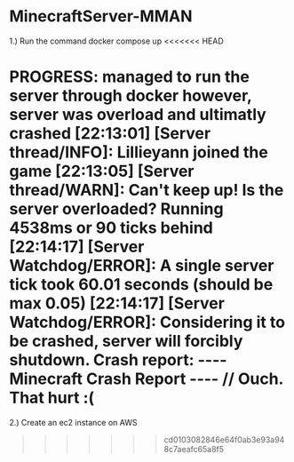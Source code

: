 # MinecraftServer-MMAN

1.) Run the command docker compose up
<<<<<<< HEAD



PROGRESS:
managed to run the server through docker however, server was overload and ultimatly crashed
[22:13:01] [Server thread/INFO]: Lillieyann joined the game
[22:13:05] [Server thread/WARN]: Can't keep up! Is the server overloaded? Running 4538ms or 90 ticks behind
[22:14:17] [Server Watchdog/ERROR]: A single server tick took 60.01 seconds (should be max 0.05)
[22:14:17] [Server Watchdog/ERROR]: Considering it to be crashed, server will forcibly shutdown.
Crash report:
---- Minecraft Crash Report ----
// Ouch. That hurt :(
=======
2.) Create an ec2 instance on AWS
>>>>>>> cd0103082846e64f0ab3e93a948c7aeafc65a8f5
